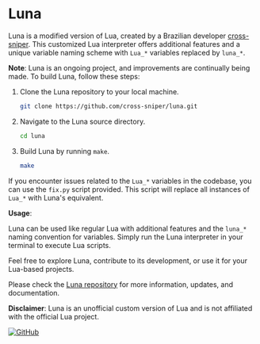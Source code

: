# Luna

Luna is a modified version of Lua, created by a Brazilian developer [cross-sniper](https://github.com/cross-sniper). This customized Lua interpreter offers additional features and a unique variable naming scheme with `Lua_*` variables replaced by `luna_*`.

**Note**: Luna is an ongoing project, and improvements are continually being made. To build Luna, follow these steps:

1. Clone the Luna repository to your local machine.
   
   ```bash
   git clone https://github.com/cross-sniper/luna.git
   ```

2. Navigate to the Luna source directory.
   
   ```bash
   cd luna
   ```

3. Build Luna by running `make`.
   
   ```bash
   make
   ```

If you encounter issues related to the `Lua_*` variables in the codebase, you can use the `fix.py` script provided. This script will replace all instances of `Lua_*` with Luna's equivalent.

**Usage**:

Luna can be used like regular Lua with additional features and the `luna_*` naming convention for variables. Simply run the Luna interpreter in your terminal to execute Lua scripts.

Feel free to explore Luna, contribute to its development, or use it for your Lua-based projects.

Please check the [Luna repository](https://github.com/cross-sniper/luna) for more information, updates, and documentation.

**Disclaimer**: Luna is an unofficial custom version of Lua and is not affiliated with the official Lua project.

[![GitHub](https://img.shields.io/github/license/cross-sniper/luna)](https://github.com/cross-sniper/luna/blob/main/LICENSE)
